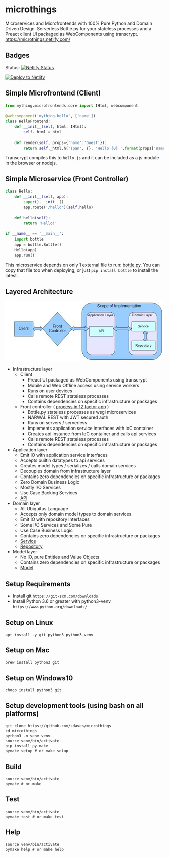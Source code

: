 # microthings

Microservices and Microfrontends with 100% Pure Python and Domain Driven Design. Serverless Bottle.py for your stateless processes and a Preact client UI packaged as WebComponents using transcrypt.
https://microthings.netlify.com/

## Badges

Status: [![Netlify Status](https://api.netlify.com/api/v1/badges/03fcd31b-aad4-4cbb-82d0-f50e5b1b0574/deploy-status)](https://app.netlify.com/sites/microthings/deploys)

[![Deploy to Netlify](https://www.netlify.com/img/deploy/button.svg)](https://app.netlify.com/start/deploy?repository=https://github.com/sdaves/microthings)

## Simple Microfrontend (Client)

```python
from mything.microfrontends.core import IHtml, webcomponent

@webcomponent('mything-hello', ['name'])
class HelloFrontend:    
    def __init__(self, html: IHtml):
        self._html = html

    def render(self, props={'name':'Guest'}):
        return self._html.h('span', {}, 'Hello {0}!'.format(props['name']))
```

Transcrypt compiles this to `hello.js` and it can be included as a js module in the browser or nodejs.

## Simple Microservice (Front Controller)

```python
class Hello:
    def __init__(self, app):
        super().__init__()
        app.route('/hello')(self.hello)
        
    def hello(self):
        return 'Hello!'

if __name__ == '__main__':
    import bottle
    app = bottle.Bottle()
    Hello(app)
    app.run()
```

This microservice depends on only 1 external file to run: [bottle.py](scripts/bottle.py).
You can copy that file too when deploying, or just `pip install bottle` to install the latest.

## Layered Architecture

![Layered](docs/api/layered-architecture.jpg)

- Infrastructure layer
  - Client
    - Preact UI packaged as WebComponents using transcrypt
    - Mobile and Web Offline access using service workers
    - Runs on user devices
    - Calls remote REST stateless processes
    - Contains dependencies on specific infrastructure or packages
  - Front controller ( [process in 12 factor app](https://microthings.netlify.com/concepts/12factor/ch7.xhtml) )
    - Bottle.py stateless processes as wsgi microservices
    - NARWAL REST with JWT secured auth
    - Runs on servers / serverless
    - Implements application service interfaces with IoC container
    - Creates api instance from IoC container and calls api services
    - Calls remote REST stateless processes
    - Contains dependencies on specific infrastructure or packages
- Application layer
  - Emit IO with application service interfaces
  - Accepts builtin datatypes to api services
  - Creates model types / serializes / calls domain services
  - Decouples domain from infrastructure layer
  - Contains zero dependencies on specific infrastructure or packages
  - Zero Domain Business Logic
  - Mostly I/O Services
  - Use Case Backing Services
  - [API](mything/api.py)
- Domain layer
  - All Ubiquitus Language 
  - Accepts only domain model types to domain services
  - Emit IO with repository interfaces
  - Some I/O Services and Some Pure
  - Use Case Business Logic
  - Contains zero dependencies on specific infrastructure or packages
  - [Service](mything/domain.py)
  - [Repository](mything/domain.py)
- Model layer
  - No IO, pure Entities and Value Objects
  - Contains zero dependencies on specific infrastructure or packages
  - [Model](mything/model.py)

## Setup Requirements

- Install git `https://git-scm.com/downloads`
- Install Python 3.6 or greater with python3-venv `https://www.python.org/downloads/`

## Setup on Linux

    apt install -y git python3 python3-venv
    
## Setup on Mac

    brew install python3 git
    
## Setup on Windows10

    choco install python3 git

## Setup development tools (using bash on all platforms)

    git clone https://github.com/sdaves/microthings
    cd microthings
    python3 -m venv venv
    source venv/bin/activate
    pip install py-make
    pymake setup # or make setup

## Build

    source venv/bin/activate
    pymake # or make

## Test

    source venv/bin/activate
    pymake test # or make test

## Help

    source venv/bin/activate
    pymake help # or make help

